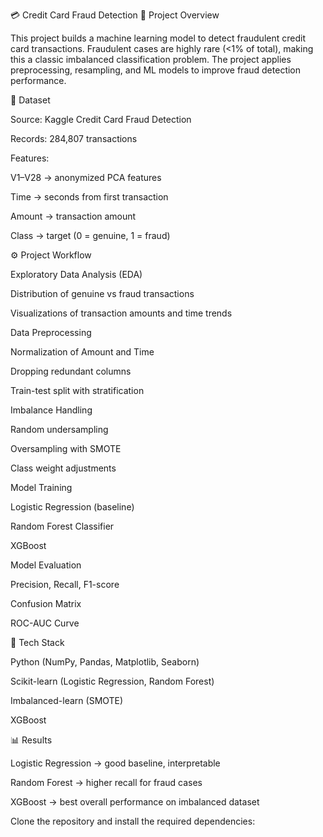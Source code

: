 💳 Credit Card Fraud Detection
📌 Project Overview

This project builds a machine learning model to detect fraudulent credit card transactions. Fraudulent cases are highly rare (<1% of total), making this a classic imbalanced classification problem. The project applies preprocessing, resampling, and ML models to improve fraud detection performance.

📂 Dataset

Source: Kaggle Credit Card Fraud Detection

Records: 284,807 transactions

Features:

V1–V28 → anonymized PCA features

Time → seconds from first transaction

Amount → transaction amount

Class → target (0 = genuine, 1 = fraud)

⚙️ Project Workflow

Exploratory Data Analysis (EDA)

Distribution of genuine vs fraud transactions

Visualizations of transaction amounts and time trends

Data Preprocessing

Normalization of Amount and Time

Dropping redundant columns

Train-test split with stratification

Imbalance Handling

Random undersampling

Oversampling with SMOTE

Class weight adjustments

Model Training

Logistic Regression (baseline)

Random Forest Classifier

XGBoost

Model Evaluation

Precision, Recall, F1-score

Confusion Matrix

ROC-AUC Curve

🚀 Tech Stack

Python (NumPy, Pandas, Matplotlib, Seaborn)

Scikit-learn (Logistic Regression, Random Forest)

Imbalanced-learn (SMOTE)

XGBoost

📊 Results

Logistic Regression → good baseline, interpretable

Random Forest → higher recall for fraud cases

XGBoost → best overall performance on imbalanced dataset

Clone the repository and install the required dependencies:

```bashhttps://github.com/siddhu00747/Credit-Card-Fraud-Detection
